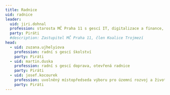 ```yaml
---
title: Radnice
uid: radnice
leader:
  uid: jiri.dohnal
  profession: starosta MČ Praha 11 s gescí IT, digitalizace a finance, krizové řízení, předseda MS
  party: Piráti
  #description: Zastupitel MČ Praha 11, člen Koalice Trojmezí
head: 
  - uid: zuzana.ujhelyiova
    profession: radní s gescí školství
    party: Piráti
  - uid: martin.duska
    profession: radní s gescí doprava, otevřená radnice
    party: Piráti  
  - uid: josef.kocourek
    profession: uvolněný místopředseda výboru pro územní rozvoj a životní prostředí, územní rozvoj
    party: Piráti
---
```

